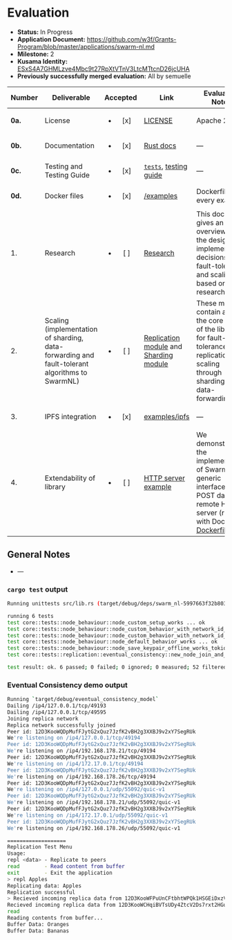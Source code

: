 # Evaluation

- **Status:** In Progress
- **Application Document:** https://github.com/w3f/Grants-Program/blob/master/applications/swarm-nl.md
- **Milestone:** 2
- **Kusama Identity:** [ESxS4A7GHMLzve4Mbc9t27RpXtVTnV3LtcMTtcnD26jcUHA](https://polkascan.io/pre/kusama/account/ESxS4A7GHMLzve4Mbc9t27RpXtVTnV3LtcMTtcnD26jcUHA)
- **Previously successfully merged evaluation:** All by semuelle

| Number | Deliverable | Accepted | Link | Evaluation Notes |
| ------ | ----------- | :------: | ---- |----------------- |
| **0a.** | License | <ul><li>[x] </li></ul> | [LICENSE](https://github.com/algorealmInc/SwarmNL/blob/9049b7d0578529a5d86e5d872934b2cc192abe8d/LICENSE) | Apache 2.0 |
| **0b.** | Documentation | <ul><li>[x] </li></ul> | [Rust docs](https://algorealminc.github.io/SwarmNL/swarm_nl/index.html)| — |
| **0c.** | Testing and Testing Guide | <ul><li>[x] </li></ul> | [`tests`](https://github.com/algorealmInc/SwarmNL/tree/9049b7d0578529a5d86e5d872934b2cc192abe8d/swarm-nl/src/core/tests), [testing guide](https://algorealminc.github.io/SwarmNL/swarm_nl/testing_guide/index.html) | — |
| **0d.** | Docker files | <ul><li>[x] </li></ul> | [/examples](https://github.com/algorealmInc/SwarmNL/tree/9049b7d0578529a5d86e5d872934b2cc192abe8d/examples) | Dockerfiles for every example |
| 1. | Research | <ul><li>[ ] </li></ul> | [Research](https://github.com/algorealmInc/SwarmNL/blob/main/research.md) | This document gives an overview of the design and implementation decisions for fault-tolerance and scaling based on research. |
| 2. | Scaling (implementation of sharding, data-forwarding and fault-tolerant algorithms to SwarmNL) | <ul><li>[ ] </li></ul> | [Replication module](https://github.com/algorealmInc/SwarmNL/blob/main/swarm-nl/src/core/replication.rs) and [Sharding module](https://github.com/algorealmInc/SwarmNL/blob/main/swarm-nl/src/core/sharding.rs) | These modules contain all of the core parts of the library for fault-tolerance using replication and scaling through sharding and data-forwarding. |
| 3. | IPFS integration | <ul><li>[x] </li></ul> | [examples/ipfs](https://github.com/algorealmInc/SwarmNL/tree/9049b7d0578529a5d86e5d872934b2cc192abe8d/examples/ipfs) | — |
| 4. | Extendability of library | <ul><li>[ ] </li></ul> | [HTTP server example](https://github.com/algorealmInc/SwarmNL/tree/main/examples/http-client) | We demonstrate the implementation of SwarmNL's generic interface to POST data to a remote HTTP server (run with Docker: [Dockerfile](https://github.com/algorealmInc/SwarmNL/tree/main/examples/http-client/Dockerfile)). |


## General Notes

- —

### `cargo test` output

```sh
Running unittests src/lib.rs (target/debug/deps/swarm_nl-5997663f32b803a3)

running 6 tests
test core::tests::node_behaviour::node_custom_setup_works ... ok
test core::tests::node_behaviour::node_custom_behavior_with_network_id_works ... ok
test core::tests::node_behaviour::node_custom_behavior_with_network_id_fails - should panic ... ok
test core::tests::node_behaviour::node_default_behavior_works ... ok
test core::tests::node_behaviour::node_save_keypair_offline_works_tokio ... ok
test core::tests::replication::eventual_consistency::new_node_join_and_sync_works ... ok

test result: ok. 6 passed; 0 failed; 0 ignored; 0 measured; 52 filtered out; finished in 26.14s
```

### Eventual Consistency demo output

```sh
Running `target/debug/eventual_consistency_model`
Dailing /ip4/127.0.0.1/tcp/49193
Dailing /ip4/127.0.0.1/tcp/49595
Joining replica network
Replica network successfully joined
Peer id: 12D3KooWQDpMufFJytG2xQuz7JzfK2vBH2g3XXBJ9v2xY7SegRUk
We're listening on /ip4/127.0.0.1/tcp/49194
Peer id: 12D3KooWQDpMufFJytG2xQuz7JzfK2vBH2g3XXBJ9v2xY7SegRUk
We're listening on /ip4/192.168.178.21/tcp/49194
Peer id: 12D3KooWQDpMufFJytG2xQuz7JzfK2vBH2g3XXBJ9v2xY7SegRUk
We're listening on /ip4/172.17.0.1/tcp/49194
Peer id: 12D3KooWQDpMufFJytG2xQuz7JzfK2vBH2g3XXBJ9v2xY7SegRUk
We're listening on /ip4/192.168.178.26/tcp/49194
Peer id: 12D3KooWQDpMufFJytG2xQuz7JzfK2vBH2g3XXBJ9v2xY7SegRUk
We're listening on /ip4/127.0.0.1/udp/55092/quic-v1
Peer id: 12D3KooWQDpMufFJytG2xQuz7JzfK2vBH2g3XXBJ9v2xY7SegRUk
We're listening on /ip4/192.168.178.21/udp/55092/quic-v1
Peer id: 12D3KooWQDpMufFJytG2xQuz7JzfK2vBH2g3XXBJ9v2xY7SegRUk
We're listening on /ip4/172.17.0.1/udp/55092/quic-v1
Peer id: 12D3KooWQDpMufFJytG2xQuz7JzfK2vBH2g3XXBJ9v2xY7SegRUk
We're listening on /ip4/192.168.178.26/udp/55092/quic-v1

===================
Replication Test Menu
Usage:
repl <data> - Replicate to peers
read        - Read content from buffer
exit        - Exit the application
> repl Apples
Replicating data: Apples
Replication successful
> Recieved incoming replica data from 12D3KooWFPuUnCFtbhtWPQk1HSGEiDxzVrQAxYZW5zuv2kGrsam4
Recieved incoming replica data from 12D3KooWCHqiBVTsUDy4ZtcV2Ds7rxt2HGuaT5dHTKskw68Y8AWu
read
Reading contents from buffer...
Buffer Data: Oranges
Buffer Data: Bananas
```